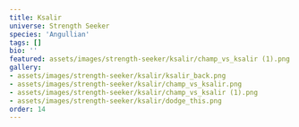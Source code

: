 ```yaml
---
title: Ksalir
universe: Strength Seeker
species: 'Angullian'
tags: []
bio: ''
featured: assets/images/strength-seeker/ksalir/champ_vs_ksalir (1).png
gallery:
- assets/images/strength-seeker/ksalir/ksalir_back.png
- assets/images/strength-seeker/ksalir/champ_vs_ksalir.png
- assets/images/strength-seeker/ksalir/champ_vs_ksalir (1).png
- assets/images/strength-seeker/ksalir/dodge_this.png
order: 14
---
```

